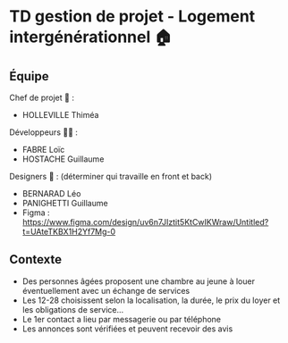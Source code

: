 # TD gestion de projet - Logement intergénérationnel 🏠

## Équipe

Chef de projet 👤 :
- HOLLEVILLE Thiméa

Développeurs 👩‍💻 :
- FABRE Loïc
- HOSTACHE Guillaume

Designers 🎨 : (déterminer qui travaille en front et back)
- BERNARAD Léo
- PANIGHETTI Guillaume
- Figma : https://www.figma.com/design/uv6n7JIztit5KtCwIKWraw/Untitled?t=UAteTKBX1H2Yf7Mg-0

## Contexte
- Des personnes âgées proposent une chambre au jeune à louer éventuellement avec un échange de services
- Les 12-28 choisissent selon la localisation, la durée, le prix du loyer et les obligations de service…
- Le 1er contact a lieu par messagerie ou par téléphone
- Les annonces sont vérifiées et peuvent recevoir des avis

